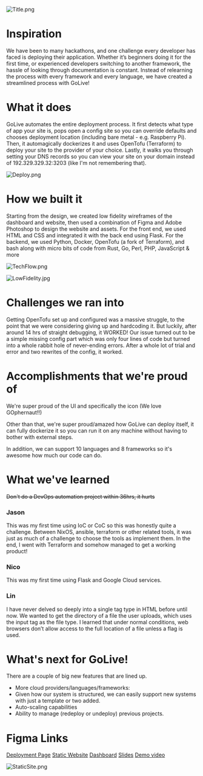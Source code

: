 ![Title.png](https://cdn.dorahacks.io/static/files/18ffd3d73d8bf23018d13d84b95ae9f0.png)

# Inspiration
We have been to many hackathons, and one challenge every developer has faced is deploying their application. Whether it’s beginners doing it for the first time, or experienced developers switching to another framework, the hassle of looking through documentation is constant. Instead of relearning the process with every framework and every language, we have created a streamlined process with GoLive!

# What it does
GoLive automates the entire deployment process. It first detects what type of app your site is, pops open a config site so you can override defaults and chooses deployment location (including bare metal - e.g. Raspberry Pi). Then, it automagically dockerizes it and uses OpenTofu (Terraform) to deploy your site to the provider of your choice. Lastly, it walks you through setting your DNS records so you can view your site on your domain instead of 192.329.329.32:3203 (like I'm not remembering that).

![Deploy.png](https://cdn.dorahacks.io/static/files/18ffd3c5747c089383785714895904fb.png)

# How we built it 
Starting from the design, we created low fidelity wireframes of the dashboard and website, then used a combination of Figma and Adobe Photoshop to design the website and assets.
For the front end, we used HTML and CSS and integrated it with the back end using Flask.
For the backend, we used Python, Docker, OpenTofu (a fork of Terraform), and bash along with micro bits of code from Rust, Go, Perl, PHP, JavaScript & more

![TechFlow.png](https://cdn.dorahacks.io/static/files/18ffd3cf873c47be456b55c4ff1913da.png)

![LowFidelity.jpg](https://cdn.dorahacks.io/static/files/18ffd420ad00ba828abb6d44381acc02.jpg)

# Challenges we ran into 

Getting OpenTofu set up and configured was a massive struggle, to the point that we were considering giving up and hardcoding it. But luckily, after around 14 hrs of straight debugging, it WORKED! Our issue turned out to be a simple missing config part which was only four lines of code but turned into a whole rabbit hole of never-ending errors. After a whole lot of trial and error and two rewrites of the config, it worked.  

# Accomplishments that we're proud of

We're super proud of the UI and specifically the icon (We love GOphernaut!!)

Other than that, we're super proud/amazed how GoLive can deploy itself, it can fully dockerize it so you can run it on any machine without having to bother with external steps. 

In addition, we can support 10 languages and 8 frameworks so it's awesome how much our code can do.

# What we've learned
~~Don't do a DevOps automation project within 36hrs, it hurts~~
### Jason
This was my first time using IoC or CoC so this was honestly quite a challenge. Between NixOS, ansible, terraform or other related tools, it was just as much of a challenge to choose the tools as implement them.
In the end, I went with Terraform and somehow managed to get a working product!

### Nico
This was my first time using Flask and Google Cloud services.

### Lin
I have never delved so deeply into a single tag type in HTML before until now. We wanted to get the directory of a file the user uploads, which uses the input tag as the file type. I learned that under normal conditions, web browsers don’t allow access to the full location of a file unless a flag is used. 

# What's next for GoLive!
There are a couple of big new features that are lined up.
- More cloud providers/languages/frameworks:
 - Given how our system is structured, we can easily support new systems with just a template or two added.
- Auto-scaling capabilities 
- Ability to manage (redeploy or undeploy) previous projects.

# Figma Links
[Deployment Page](https://www.figma.com/proto/szC41XCiFChewEI9XV8nio/Untitled?node-id=2-10&t=aiqZzMmwGWl1dIAL-1&scaling=min-zoom&page-id=0%3A1&starting-point-node-id=2%3A10&show-proto-sidebar=1)
[Static Website](https://www.figma.com/proto/szC41XCiFChewEI9XV8nio/Untitled?node-id=5-8&t=aiqZzMmwGWl1dIAL-1&scaling=min-zoom&page-id=0%3A1&starting-point-node-id=5%3A8&show-proto-sidebar=1)
[Dashboard](https://www.figma.com/proto/szC41XCiFChewEI9XV8nio/Untitled?node-id=9-73&t=aiqZzMmwGWl1dIAL-1&scaling=min-zoom&page-id=0%3A1&starting-point-node-id=9%3A73&show-proto-sidebar=1)
[Slides](https://www.figma.com/proto/szC41XCiFChewEI9XV8nio/Untitled?node-id=61-178&t=aiqZzMmwGWl1dIAL-1&scaling=min-zoom&page-id=0%3A1&starting-point-node-id=61%3A178&show-proto-sidebar=1)
[Demo video](https://drive.google.com/file/d/1pcrdJqgPRquZuSqky1ha3nKpKjUR8YbB/view?usp=sharing)

![StaticSite.png](https://cdn.dorahacks.io/static/files/18ffd3f4f0bdbf254d8cb0849d0a61ac.png)
